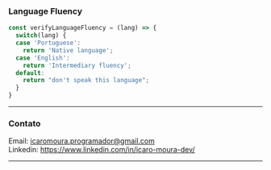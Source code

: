 ### Language Fluency
```javascript
const verifyLanguageFluency = (lang) => {
  switch(lang) {
  case 'Portuguese':
    return 'Native language';
  case 'English':
    return 'Intermediary fluency';
  default:
    return "don't speak this language";
  }
}
```
-----
### Contato

Email: icaromoura.programador@gmail.com <br/>
Linkedin: https://www.linkedin.com/in/icaro-moura-dev/

-----

<!--
**IcaroMouraDEV/IcaroMouraDev** is a ✨ _special_ ✨ repository because its `README.md` (this file) appears on your GitHub profile.

Here are some ideas to get you started:

- 🔭 I’m currently working on ...
- 🌱 I’m currently learning ...
- 👯 I’m looking to collaborate on ...
- 🤔 I’m looking for help with ...
- 💬 Ask me about ...
- 📫 How to reach me: ...
- 😄 Pronouns: ...
- ⚡ Fun fact: ...
-->
